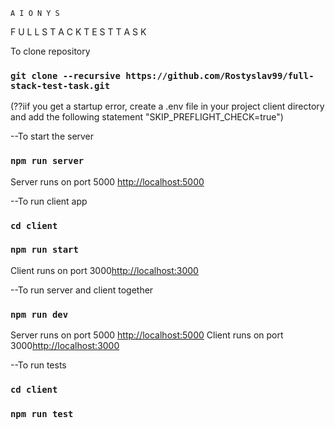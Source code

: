     A I O N Y S 
F U L L S T A C K  T E S T  T A S K

To clone repository

### `git clone --recursive https://github.com/Rostyslav99/full-stack-test-task.git`

(??iif you get a startup error, create a .env file in your project client directory and add the following statement "SKIP_PREFLIGHT_CHECK=true")

--To start the server

### `npm run server`

Server runs on port 5000 [http://localhost:5000](http://localhost:5000)


--To run client app
### `cd client`
### `npm run start`

Client runs on port 3000[http://localhost:3000](http://localhost:3000)


--To run server and client together

### `npm run dev`

Server runs on port 5000 [http://localhost:5000](http://localhost:5000)
Client runs on port 3000[http://localhost:3000](http://localhost:3000)


--To run tests

### `cd client`
### `npm run test`